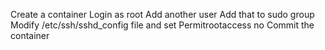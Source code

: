 Create a container
Login as root
Add another user
Add that to sudo group
Modify /etc/ssh/sshd_config file and set Permitrootaccess no
Commit the container